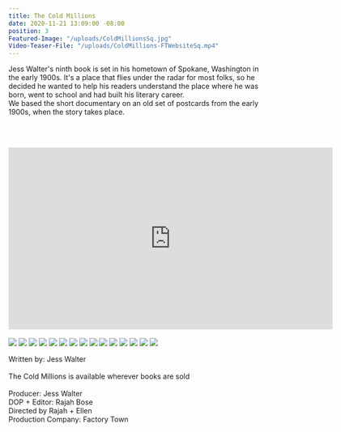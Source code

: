 ```yaml
---
title: The Cold Millions
date: 2020-11-21 13:09:00 -08:00
position: 3
Featured-Image: "/uploads/ColdMillionsSq.jpg"
Video-Teaser-File: "/uploads/ColdMillions-FTWebsiteSq.mp4"
---
```


Jess Walter's ninth book is set in his hometown of Spokane, Washington in the early 1900s. It's a place that flies under the radar for most folks, so he decided he wanted to help his readers understand the place where he was born, went to school and had built his literary career.  
We based the short documentary on an old set of postcards from the early 1900s, when the story takes place. 

<BR><BR>


<iframe src="https://player.vimeo.com/video/453414448" width="640" height="360" frameborder="0" allow="autoplay; fullscreen" allowfullscreen></iframe>

<BR>
<BR>


<div class="gallery" data-columns="3">
<img src="/uploads/FactoryTown_MusicVideo-SlowItDownWindoe1006.jpg" />
<img src="/uploads/FactoryTown_MusicVideo-SlowItDownWindoe1004.jpg" />
<img src="/uploads/FactoryTown_MusicVideo-SlowItDownWindoe1007.jpg" />
<img src="/uploads/FactoryTown_MusicVideo-SlowItDownWindoe1005.jpg" />
<img src="/uploads/FactoryTown_MusicVideo-SlowItDownWindoe1001.jpg" />
<img src="/uploads/FactoryTown_MusicVideo-SlowItDownWindoe1003.jpg" />
<img src="/uploads/FactoryTown_MusicVideo-SlowItDownWindoe1002.jpg" />
<img src="/uploads/FactoryTown_MusicVideo-SlowItDownWindoe1008.jpg" />
<img src="/uploads/FactoryTown_MusicVideo-SlowItDownWindoe1015.jpg" />
<img src="/uploads/FactoryTown_MusicVideo-SlowItDownWindoe1012.jpg" />
<img src="/uploads/FactoryTown_MusicVideo-SlowItDownWindoe1014.jpg" />
<img src="/uploads/FactoryTown_MusicVideo-SlowItDownWindoe1009.jpg" />
<img src="/uploads/FactoryTown_MusicVideo-SlowItDownWindoe1018.jpg" />
<img src="/uploads/FactoryTown_MusicVideo-SlowItDownWindoe1017.jpg" />
<img src="/uploads/FactoryTown_MusicVideo-SlowItDownWindoe1016.jpg" />

</div>




Written by: Jess Walter <BR>
<BR>
The Cold Millions is available wherever books are sold
<BR>
<BR>
Producer: Jess Walter<BR>
DOP \+ Editor: Rajah Bose<BR>
Directed by Rajah \+ Ellen<BR>
Production Company: Factory Town<BR>


